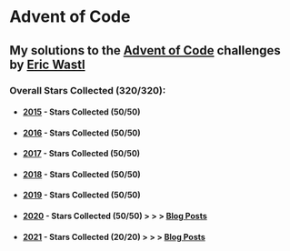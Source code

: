 # Advent of Code

## My solutions to the [Advent of Code](https://adventofcode.com/) challenges by [Eric Wastl](https://github.com/topaz)

### Overall Stars Collected (320/320):  
  
* #### [2015](https://adventofcode.com/2015) - Stars Collected (50/50)

* #### [2016](https://adventofcode.com/2016) - Stars Collected (50/50)

* #### [2017](https://adventofcode.com/2017) - Stars Collected (50/50)

* #### [2018](https://adventofcode.com/2018) - Stars Collected (50/50)

* #### [2019](https://adventofcode.com/2019) - Stars Collected (50/50)

* #### [2020](https://adventofcode.com/2020) - Stars Collected (50/50) > > > [Blog Posts](https://blog.findlayian.com/tags/aoc-2020)
	
* #### [2021](https://adventofcode.com/2021) - Stars Collected (20/20) > > > [Blog Posts](https://blog.findlayian.com/tags/aoc-2021)
